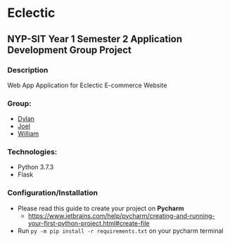 # Eclectic

## NYP-SIT Year 1 Semester 2 Application Development Group Project

### Description

Web App Application for Eclectic E-commerce Website

### Group:

* [Dylan](https://github.com/Dylan-Liew)
* [Joel](https://github.com/j041)
* [William](https://github.com/willy00)

### Technologies:
* Python 3.7.3
* Flask
  
### Configuration/Installation
* Please read this guide to create your project on **Pycharm** 
  * https://www.jetbrains.com/help/pycharm/creating-and-running-your-first-python-project.html#create-file
* Run `py -m pip install -r requirements.txt` on your pycharm terminal 
